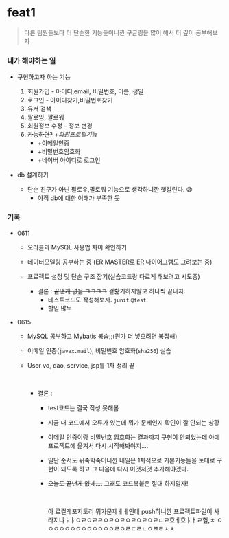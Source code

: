 # feat1

> 다른 팀원들보다 더 단순한 기능들이니깐 구글링을 많이 해서 더 깊이 공부해보자



### 내가 해야하는 일



* 구현하고자 하는 기능 
  1. 회원가입 - 아이디,email, 비밀번호, 이름, 생일  
  2. 로그인 - 아이디찾기,비밀번호찾기
  3. 유저 검색 
  4. 팔로잉, 팔로워 
  5. 회원정보 수정 - 정보 변경 
  6. ~~가능하면?~~ *+회원프로필기능* 
     * +이메일인증
     * +비밀번호암호화
     * +네이버 아이디로 로그인



* db 설계하기
  * 단순 친구가 아닌 팔로우,팔로워 기능으로 생각하니깐 헷갈린다. :tired_face:
    * 아직 db에 대한 이해가 부족한 듯 



### 기록

* 0611
  * 오라클과  MySQL 사용법 차이 확인하기 

  * 데이터모델링 공부하는 중 (ER MASTER로 ER 다이어그램도 그려보는 중)

  * 프로젝트 설정 및 단순 구조 잡기(실습코드랑 다르게 해보려고 시도중) 

    

    * 결론 : ~~끝낸게 없음 ㅋㅋㅋㅋ~~ 겉핥기하지말고 하나씩 끝내자. 
      * 테스트코드도 작성해보자. `junit` `@test` 
      * 할일 많누

* 0615

  * MySQL 공부하고 Mybatis 복습;;(뭔가 더 넣으려면 복잡해)

  * 이메일 인증(`javax.mail`), 비밀번호 암호화(`sha256`) 실습

  * User vo, dao, service, jsp틀 1차 정리 끝 

    ​		

    * 결론 : 

      * test코드는 결국 작성 못해봄

      * 지금 내 코드에서 오류가 있는데 뭐가 문제인지 확인이 잘 안되는 상황

      * 이메일 인증이랑 비밀번호 암호화는 결과까지 구현이 안되었는데 아예 프로젝트에 옮겨서 다시 시작해봐야지.... 

      * 일단 순서도 뒤죽박죽이니깐 내일은 1차적으로 기본기능들을 토대로 구현이 되도록 하고 그 다음에 다시 이것저것 추가해야겠다.

      * ~~오늘도 끝낸게 없네....~~ 그래도 코드복붙은 절대 하지말자! 

        ​	
        
        아 로컬레포지토리 뭐가문제ㅔㅔ인데  push하니깐 프로젝트파일이 사라지냐ㅑㅑㅇㄹㅇㄹㄹㅇㄹㅇㄹㅇㄹㅇㄹㅇㄹㄷㄹ흐ㅔ흐ㅑㅐㄹ헢,ㅊ ㅇㅇㅇㅇㅇㅇㅇㅇㅇㅇㅇㅇㅇㄹㅇㄹㄷㄹㄴㅇㄿㅌㅊㅊ  
        
         
      
       





